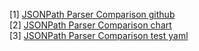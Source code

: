 ﻿
[1] [JSONPath Parser Comparison github](https://github.com/cburgmer/json-path-comparison)  
[2] [JSONPath Parser Comparison chart](https://cburgmer.github.io/json-path-comparison)  
[3] [JSONPath Parser Comparison test yaml](https://github.com/cburgmer/json-path-comparison/blob/master/regression_suite/regression_suite.yaml)  
